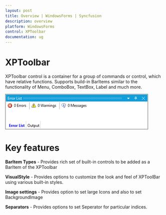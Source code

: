 ```yaml
---
layout: post
title: Overview | WindowsForms | Syncfusion
description: overview
platform: WindowsForms
control: XPToolbar
documentation: ug
---
```


# XPToolbar

XPToolbar control is a container for a group of commands or control, which have relative functions. Supports build-in BarItems similar to the functionality of Menu, ComboBox, TextBox, Label and much more.

![](Overview_images/Overview_img2.png)

# Key features

**BarItem Types** - Provides rich set of built-in controls to be added as a BarItem of the XPToolbar

**VisualStyle** - Provides options to customize the look and feel of XPToolBar using various built-in styles.

**Image settings** - Provides option to set large Icons and also to set BackgroundImage

**Separators** - Provides options to set Seperator for particular indices.

